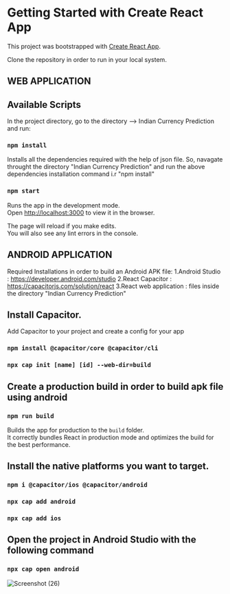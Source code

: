 # Getting Started with Create React App

This project was bootstrapped with [Create React App](https://github.com/facebook/create-react-app).

Clone the repository in order to run in your local system.

## WEB APPLICATION

## Available Scripts

In the project directory, go to the directory --> Indian Currency Prediction and run:


### `npm install`

Installs all the dependencies required with the help of json file.
So, navagate throught the directory "Indian Currency Prediction" and run the above dependencies installation
command i.r "npm install"

### `npm start`

Runs the app in the development mode.\
Open [http://localhost:3000](http://localhost:3000) to view it in the browser.

The page will reload if you make edits.\
You will also see any lint errors in the console.


## ANDROID APPLICATION

Required Installations in order to build an Android APK file:
  1.Android Studio : https://developer.android.com/studio
  2.React Capacitor : https://capacitorjs.com/solution/react
  3.React web application : files inside the directory "Indian Currency Prediction"


## Install Capacitor.
Add Capacitor to your project and create a config for your app

### `npm install @capacitor/core @capacitor/cli`
### `npx cap init [name] [id] --web-dir=build`

## Create a production build in order to build apk file using android

### `npm run build`

Builds the app for production to the `build` folder.\
It correctly bundles React in production mode and optimizes the build for the best performance.



## Install the native platforms you want to target.

### `npm i @capacitor/ios @capacitor/android`
### `npx cap add android`
### `npx cap add ios`

## Open the project in Android Studio with the following command
### `npx cap open android`
![Screenshot (26)](https://user-images.githubusercontent.com/55684348/122649799-52fe0c00-d14d-11eb-9213-d3ec2d2d8ec1.png)


